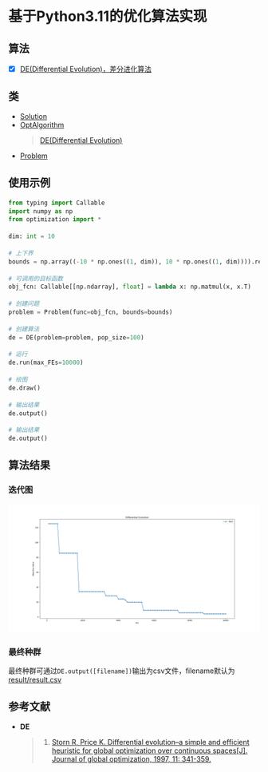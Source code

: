<!--
 * @Date: 2024-04-08 17:45:43
 * @LastEditors: Heng-Mei l888999666y@gmail.com
 * @LastEditTime: 2024-04-10 15:50:49
-->
# 基于Python3.11的优化算法实现

## 算法

- [x] [DE(Differential Evolution)，差分进化算法](optimization/algorithm/DE.py)

## 类

- [Solution](optimization/solution/Solution.py)
- [OptAlgorithm](optimization/algorithm/OptAlgorithm.py)
  > [DE(Differential Evolution)](optimization/algorithm/DE.py)
- [Problem](optimization/problem/Problem.py)

## 使用示例

```python
from typing import Callable
import numpy as np
from optimization import *

dim: int = 10

# 上下界
bounds = np.array((-10 * np.ones((1, dim)), 10 * np.ones((1, dim)))).reshape((2, dim))

# 可调用的目标函数
obj_fcn: Callable[[np.ndarray], float] = lambda x: np.matmul(x, x.T)

# 创建问题
problem = Problem(func=obj_fcn, bounds=bounds)

# 创建算法
de = DE(problem=problem, pop_size=100)

# 运行
de.run(max_FEs=10000)

# 绘图
de.draw()

# 输出结果
de.output()

# 输出结果
de.output()
```

## 算法结果

### 迭代图

![DE迭代图](https://github.com/Heng-Mei/DE/blob/main/result/plot.png)

### 最终种群

最终种群可通过`DE.output([filename])`输出为csv文件，filename默认为[result/result.csv](result/result.csv)

## 参考文献

- **DE**
  > 1. [Storn R, Price K. Differential evolution–a simple and efficient heuristic for global optimization over continuous spaces[J]. Journal of global optimization, 1997, 11: 341-359.](https://link.springer.com/article/10.1023/a:1008202821328)
